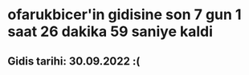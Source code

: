 # ofarukbicer'in gidisine son 7 gun 1 saat 26 dakika 59 saniye kaldi

## Gidis tarihi: 30.09.2022 :(
